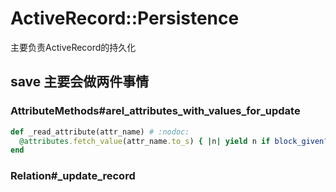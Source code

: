 # ActiveRecord::Persistence
主要负责ActiveRecord的持久化

## save 主要会做两件事情

### AttributeMethods#arel_attributes_with_values_for_update

```ruby
def _read_attribute(attr_name) # :nodoc:
  @attributes.fetch_value(attr_name.to_s) { |n| yield n if block_given? }
end
```
### Relation#_update_record